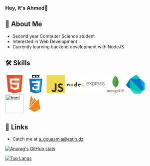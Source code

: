 ### Hey, It's Ahmed👋
## 🚀 About Me
- Second year Computer Science student
- Interested in Web Development
- Currently learning backend development with NodeJS


## 🛠 Skills
  <img src="https://github.com/devicons/devicon/blob/master/icons/html5/html5-original.svg" title="Java" alt="Java" width="60" height="60"/>&nbsp;
   <img src="https://github.com/devicons/devicon/blob/master/icons/css3/css3-original-wordmark.svg" title="android" width="60" height="60"/>
   <img src="https://github.com/devicons/devicon/blob/master/icons/javascript/javascript-original.svg" title="c" width="60" height="60"/>
   <img src="https://github.com/devicons/devicon/blob/master/icons/nodejs/nodejs-original-wordmark.svg" title="figma" width="60" height="60"/>
   <img src="https://github.com/devicons/devicon/blob/master/icons/express/express-original-wordmark.svg" title="firebase" width="60" height="60"/>
   <img src="https://github.com/devicons/devicon/blob/master/icons/mongodb/mongodb-original-wordmark.svg" title="github" width="60" height="60"/>
   <img src="https://github.com/devicons/devicon/blob/master/icons/dart/dart-original.svg" title="gradle" width="60" height="60"/>
   <img src="https://github.com/devicons/devicon/blob/master/icons/html5/flutter/flutter-original.svg" title="html" width="60" height="60"/>
   <img src="https://github.com/devicons/devicon/blob/master/icons/firebase/firebase-plain.svg" title="kotlin" width="60" height="60"/>
   
 ## 🔗 Links
 - Catch me at a_gouasmia@estin.dz

[![Anurag's GitHub stats](https://github-readme-stats.vercel.app/api?username=SilverBullet19&theme=dark)](https://github.com/anuraghazra/github-readme-stats)

[![Top Langs](https://github-readme-stats.vercel.app/api/top-langs/?username=SilverBullet19&theme=dark)](https://github.com/anuraghazra/github-readme-stats)
